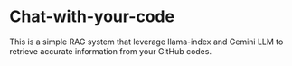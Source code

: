 # Chat-with-your-code
This is a simple RAG system that leverage llama-index and Gemini LLM to retrieve accurate information from your GitHub codes.  
